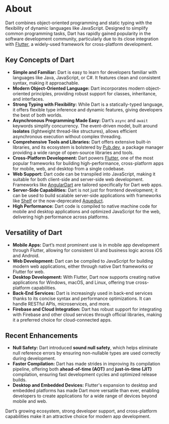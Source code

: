 # About

Dart combines object-oriented programming and static typing with the flexibility of dynamic languages like JavaScript. Designed to simplify common programming tasks, Dart has rapidly gained popularity in the software development community, particularly due to its close integration with [Flutter](https://flutter.dev), a widely-used framework for cross-platform development.

## Key Concepts of Dart

- **Simple and Familiar:** Dart is easy to learn for developers familiar with languages like Java, JavaScript, or C#. It features clean and consistent syntax, making it approachable.
- **Modern Object-Oriented Language:** Dart incorporates modern object-oriented principles, providing robust support for classes, inheritance, and interfaces.
- **Strong Typing with Flexibility:** While Dart is a statically-typed language, it offers flexible type inference and dynamic features, giving developers the best of both worlds.
- **Asynchronous Programming Made Easy:** Dart’s `async` and `await` keywords simplify concurrency. The event-driven model, built around **isolates** (lightweight thread-like structures), allows efficient asynchronous execution without complex threading.
- **Comprehensive Tools and Libraries:** Dart offers extensive built-in libraries, and its ecosystem is bolstered by [Pub.dev](https://pub.dev), a package manager providing a wide range of open-source libraries and tools.
- **Cross-Platform Development:** Dart powers [Flutter](https://flutter.dev), one of the most popular frameworks for building high-performance, cross-platform apps for mobile, web, and desktop from a single codebase.
- **Web Support:** Dart code can be transpiled into JavaScript, making it suitable for both client-side and server-side web development. Frameworks like [AngularDart](https://angulardart.dev/) are tailored specifically for Dart web apps.
- **Server-Side Capabilities:** Dart is not just for frontend development; it can be used to build scalable server-side applications with frameworks like [Shelf](https://pub.dev/packages/shelf) or the now-deprecated [Aqueduct](https://aqueduct.io/).
- **High Performance:** Dart code is compiled to native machine code for mobile and desktop applications and optimized JavaScript for the web, delivering high performance across platforms.

## Versatility of Dart

- **Mobile Apps:** Dart’s most prominent use is in mobile app development through Flutter, allowing for consistent UI and business logic across iOS and Android.
- **Web Development:** Dart can be compiled to JavaScript for building modern web applications, either through native Dart frameworks or Flutter for web.
- **Desktop Development:** With Flutter, Dart now supports creating native applications for Windows, macOS, and Linux, offering true cross-platform capabilities.
- **Back-End Services:** Dart is increasingly used in back-end services thanks to its concise syntax and performance optimizations. It can handle RESTful APIs, microservices, and more.
- **Firebase and Cloud Integration:** Dart has robust support for integrating with Firebase and other cloud services through official libraries, making it a preferred choice for cloud-connected apps.

## Recent Enhancements

- **Null Safety:** Dart introduced **sound null safety**, which helps eliminate null reference errors by ensuring non-nullable types are used correctly during development.
- **Faster Compilation:** Dart has made strides in improving its compilation pipeline, offering both **ahead-of-time (AOT)** and **just-in-time (JIT)** compilation, ensuring fast development cycles and optimized release builds.
- **Desktop and Embedded Devices:** Flutter's expansion to desktop and embedded platforms has made Dart more versatile than ever, enabling developers to create applications for a wide range of devices beyond mobile and web.

Dart’s growing ecosystem, strong developer support, and cross-platform capabilities make it an attractive choice for modern app development.

